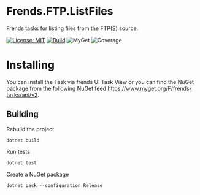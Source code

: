 # Frends.FTP.ListFiles
Frends tasks for listing files from the FTP(S) source.

[![License: MIT](https://img.shields.io/badge/License-MIT-green.svg)](https://opensource.org/licenses/MIT) 
[![Build](https://github.com/FrendsPlatform/Frends.FTP/actions/workflows/ListFiles_build_and_test_on_main.yml/badge.svg)](https://github.com/FrendsPlatform/Frends.FTP/actions)
![MyGet](https://img.shields.io/myget/frends-tasks/v/Frends.FTP.ListFiles)
![Coverage](https://app-github-custom-badges.azurewebsites.net/Badge?key=FrendsPlatform/Frends.FTP/Frends.FTP.ListFiles|main)

# Installing

You can install the Task via frends UI Task View or you can find the NuGet package from the following NuGet feed https://www.myget.org/F/frends-tasks/api/v2.

## Building

Rebuild the project

`dotnet build`

Run tests

`dotnet test`

Create a NuGet package

`dotnet pack --configuration Release`